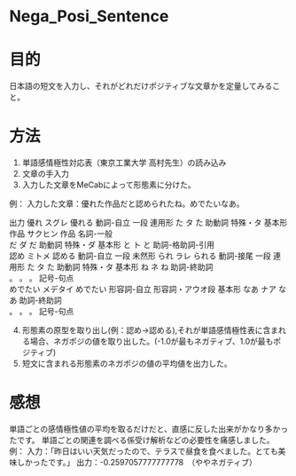 # Nega_Posi_Sentence

# 目的
日本語の短文を入力し、それがどれだけポジティブな文章かを定量してみること。

# 方法
1. 単語感情極性対応表（東京工業大学 高村先生）の読み込み
2. 文章の手入力
3. 入力した文章をMeCabによって形態素に分けた。

  例：
    入力した文章：優れた作品だと認められたね。めでたいなあ。

  出力
    優れ	スグレ	優れる	動詞-自立	一段	連用形
    た	タ	た	助動詞	特殊・タ	基本形
    作品	サクヒン	作品	名詞-一般		
    だ	ダ	だ	助動詞	特殊・ダ	基本形
    と	ト	と	助詞-格助詞-引用		
    認め	ミトメ	認める	動詞-自立	一段	未然形
    られ	ラレ	られる	動詞-接尾	一段	連用形
    た	タ	た	助動詞	特殊・タ	基本形
    ね	ネ	ね	助詞-終助詞		
    。	。	。	記号-句点		
    めでたい	メデタイ	めでたい	形容詞-自立	形容詞・アウオ段	基本形
    なあ	ナア	なあ	助詞-終助詞		
    。	。	。	記号-句点	

4. 形態素の原型を取り出し(例：認め→認める),それが単語感情極性表に含まれる場合、ネガポジの値を取り出した。(-1.0が最もネガティブ、1.0が最もポジティブ)
5. 短文に含まれる形態素のネガポジの値の平均値を出力した。

# 感想
単語ごとの感情極性値の平均を取るだけだと、直感に反した出来がかなり多かったです。
単語ごとの関連を調べる係受け解析などの必要性を痛感しました。
  例：
    入力：「昨日はいい天気だったので、テラスで昼食を食べました。とても美味しかったです。」
    出力：-0.2597057777777778　（ややネガティブ）
    

